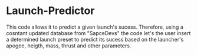 # Launch-Predictor
This code allows it to predict a given launch's sucess. Therefore, using a cosntant updated database from "SapceDevs" the code let's the user insert a determined launch preset to predict its sucess based on the launcher's apogee, heigth, mass, thrust and other parameters.
